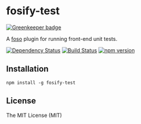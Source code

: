 # fosify-test

[![Greenkeeper badge](https://badges.greenkeeper.io/fosojs/fosify-test.svg)](https://greenkeeper.io/)

A [foso][] plugin for running front-end unit tests.

[![Dependency Status](https://david-dm.org/fosojs/fosify-test/status.svg?style=flat)](https://david-dm.org/fosojs/fosify-test)
[![Build Status](https://travis-ci.org/fosojs/fosify-test.svg?branch=master)](https://travis-ci.org/fosojs/fosify-test)
[![npm version](https://badge.fury.io/js/fosify-test.svg)](http://badge.fury.io/js/fosify-test)


## Installation

```
npm install -g fosify-test
```


## License

The MIT License (MIT)


[foso]: https://github.com/fosojs/foso

